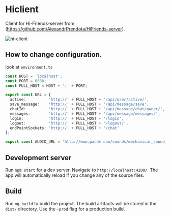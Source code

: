 # Hiclient

Client for Hi-Friends-server from (https://github.com/AlexandrPrendota/HiFriends-server).

![hi-client](https://user-images.githubusercontent.com/10503748/30776013-22777498-a0a7-11e7-806a-63968dca8535.gif)

## How to change configuration.
look at `environment.ts`
```typescript
const HOST = 'localhost';
const PORT = 8080;
const FULL_HOST = HOST + ':' + PORT;

export const URL = {
  active:          'http://' + FULL_HOST + '/api/user/active/',
  save_message:    'http://' + FULL_HOST + '/api/message/save',
  chatId:          'http://' + FULL_HOST + '/api/message/chat/owner/',
  messages:        'http://' + FULL_HOST + '/api/message/messages/',
  login:           'http://' + FULL_HOST + '/login',
  logout:          'http://' + FULL_HOST + '/logout/',
  endPointSockets: 'http://' + FULL_HOST + '/chat'
};

export const AUDIO_URL = 'http://www.pacdv.com/sounds/mechanical_sound_effects/cling_1.wav';
```

## Development server

Run `npm start` for a dev server. Navigate to `http://localhost:4200/`. The app will automatically reload if you change any of the source files.

## Build
Run `ng build` to build the project. The build artifacts will be stored in the `dist/` directory. Use the `-prod` flag for a production build.
